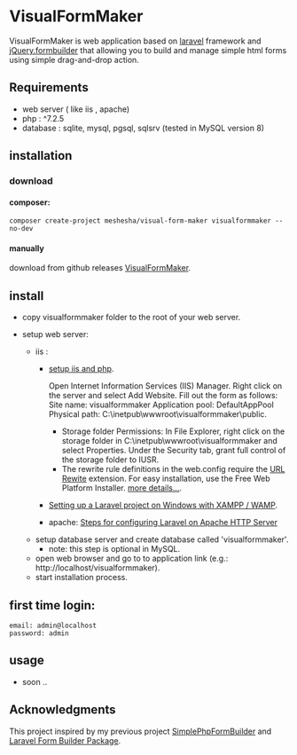 # VisualFormMaker
VisualFormMaker is web application based on [laravel](https://github.com/laravel/laravel) framework and [jQuery.formbuilder](https://formbuilder.online/) that allowing you to build and manage simple html forms using simple drag-and-drop action.

## Requirements
 * web server ( like iis , apache)
 * php :  ^7.2.5
 * database : sqlite, mysql, pgsql, sqlsrv (tested in MySQL version 8)

## installation
### download
#### composer:
    composer create-project meshesha/visual-form-maker visualformmaker --no-dev
#### manually
download from github releases [VisualFormMaker](https://github.com/meshesha/VisualFormMaker/releases).

## install
 * copy visualformmaker folder to the root of your web server.
 * setup web server:
    - iis :
        - [setup iis and php](https://php.iis.net/).

            Open Internet Information Services (IIS) Manager. Right click on the server and select Add Website. Fill out the form as follows:
            Site name: visualformmaker
            Application pool: DefaultAppPool
            Physical path: C:\inetpub\wwwroot\visualformmaker\public.

            - Storage folder Permissions:
                In File Explorer, right click on the storage folder in C:\inetpub\wwwroot\visualformmaker and select Properties. Under the Security tab, grant full control of the storage folder to IUSR.

            * The rewrite rule definitions in the web.config require the [URL Rewite](https://www.iis.net/downloads/microsoft/url-rewrite) extension. For easy installation, use the Free Web Platform Installer.
            [more details...](https://jimfrenette.com/2016/09/laravel-iis-windows-install/).

        - [Setting up a Laravel project on Windows with XAMPP / WAMP](https://medium.com/@insidert/setting-up-laravel-project-on-windows-2aa7e4f080da).

        - apache: [Steps for configuring Laravel on Apache HTTP Server](https://phpraxis.wordpress.com/2016/08/02/steps-for-configuring-laravel-on-apache-http-server/)

    * setup database server and create database called 'visualformmaker'.
        - note: this step is optional in MySQL.
    * open web browser and go to to application link (e.g.: http://localhost/visualformmaker).
    * start installation process.

## first time login:
    email: admin@localhost
    password: admin

## usage
* soon ..

## Acknowledgments
This project inspired by my previous project [SimplePhpFormBuilder](https://github.com/meshesha/SimplePhpFormBuilder) and [Laravel Form Builder Package](https://github.com/jazmy/laravel-formbuilder).

